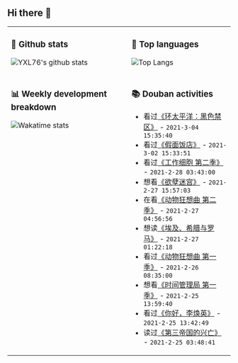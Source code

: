 ## Hi there 👋

<table>
<tr>
<td valign="top" width="54%">

### 🔭 Github stats

![YXL76's github stats](https://github-readme-stats.yxl76.vercel.app/api?username=YXL76&count_private=true&show_icons=true&include_all_commits=true&theme=tokyonight&line_height=28)

</td>

<td valign="top" width="46%">

### 🌱 Top languages

![Top Langs](https://github-readme-stats.yxl76.vercel.app/api/top-langs/?username=YXL76&layout=compact&theme=tokyonight&langs_count=10&hide=HTML,CSS,SCSS)

</td>
</tr>
<tr>
<td valign="top" width="54%">

### 📊 Weekly development breakdown

![Wakatime stats](https://github-readme-stats.yxl76.vercel.app/api/wakatime?username=YXL76&layout=compact&theme=tokyonight)


</td>
<td valign="top" width="46%">

### 📚 Douban activities

- 看过[《环太平洋：黑色禁区》](http://movie.douban.com/subject/30373717/) - `2021-3-04 15:35:40`
- 看过[《假面饭店》](http://movie.douban.com/subject/27126336/) - `2021-3-02 15:33:51`
- 看过[《工作细胞 第二季》](http://movie.douban.com/subject/33377727/) - `2021-2-28 03:43:00`
- 想看[《欲孽迷宫》](http://movie.douban.com/subject/2075721/) - `2021-2-27 15:57:03`
- 在看[《动物狂想曲 第二季》](http://movie.douban.com/subject/34937800/) - `2021-2-27 04:56:56`
- 想读[《埃及、希腊与罗马》](https://book.douban.com/subject/34970398/) - `2021-2-27 01:22:18`
- 看过[《动物狂想曲 第一季》](http://movie.douban.com/subject/30458442/) - `2021-2-26 08:35:00`
- 想看[《时间管理局 第一季》](http://movie.douban.com/subject/26335373/) - `2021-2-25 13:59:40`
- 看过[《你好，李焕英》](http://movie.douban.com/subject/34841067/) - `2021-2-25 13:42:49`
- 读过[《第三帝国的兴亡》](https://book.douban.com/subject/34907824/) - `2021-2-25 03:48:41`

</td>
</tr>
</table>

<!--
**YXL76/YXL76** is a ✨ _special_ ✨ repository because its `README.md` (this file) appears on your GitHub profile.

Here are some ideas to get you started:

- 🔭 I’m currently working on ...
- 🌱 I’m currently learning ...
- 👯 I’m looking to collaborate on ...
- 🤔 I’m looking for help with ...
- 💬 Ask me about ...
- 📫 How to reach me: ...
- 😄 Pronouns: ...
- ⚡ Fun fact: ...
-->
